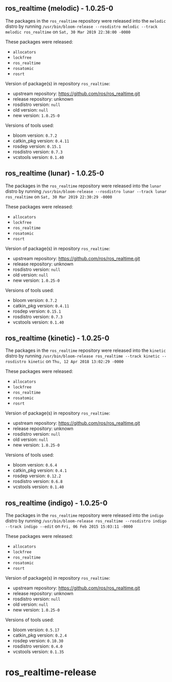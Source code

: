 ## ros_realtime (melodic) - 1.0.25-0

The packages in the `ros_realtime` repository were released into the `melodic` distro by running `/usr/bin/bloom-release --rosdistro melodic --track melodic ros_realtime` on `Sat, 30 Mar 2019 22:38:00 -0000`

These packages were released:
- `allocators`
- `lockfree`
- `ros_realtime`
- `rosatomic`
- `rosrt`

Version of package(s) in repository `ros_realtime`:

- upstream repository: https://github.com/ros/ros_realtime.git
- release repository: unknown
- rosdistro version: `null`
- old version: `null`
- new version: `1.0.25-0`

Versions of tools used:

- bloom version: `0.7.2`
- catkin_pkg version: `0.4.11`
- rosdep version: `0.15.1`
- rosdistro version: `0.7.3`
- vcstools version: `0.1.40`


## ros_realtime (lunar) - 1.0.25-0

The packages in the `ros_realtime` repository were released into the `lunar` distro by running `/usr/bin/bloom-release --rosdistro lunar --track lunar ros_realtime` on `Sat, 30 Mar 2019 22:30:29 -0000`

These packages were released:
- `allocators`
- `lockfree`
- `ros_realtime`
- `rosatomic`
- `rosrt`

Version of package(s) in repository `ros_realtime`:

- upstream repository: https://github.com/ros/ros_realtime.git
- release repository: unknown
- rosdistro version: `null`
- old version: `null`
- new version: `1.0.25-0`

Versions of tools used:

- bloom version: `0.7.2`
- catkin_pkg version: `0.4.11`
- rosdep version: `0.15.1`
- rosdistro version: `0.7.3`
- vcstools version: `0.1.40`


## ros_realtime (kinetic) - 1.0.25-0

The packages in the `ros_realtime` repository were released into the `kinetic` distro by running `/usr/bin/bloom-release ros_realtime --track kinetic --rosdistro kinetic` on `Thu, 12 Apr 2018 13:02:29 -0000`

These packages were released:
- `allocators`
- `lockfree`
- `ros_realtime`
- `rosatomic`
- `rosrt`

Version of package(s) in repository `ros_realtime`:

- upstream repository: https://github.com/ros/ros_realtime.git
- release repository: unknown
- rosdistro version: `null`
- old version: `null`
- new version: `1.0.25-0`

Versions of tools used:

- bloom version: `0.6.4`
- catkin_pkg version: `0.4.1`
- rosdep version: `0.12.2`
- rosdistro version: `0.6.8`
- vcstools version: `0.1.40`


## ros_realtime (indigo) - 1.0.25-0

The packages in the `ros_realtime` repository were released into the `indigo` distro by running `/usr/bin/bloom-release ros_realtime --rosdistro indigo --track indigo --edit` on `Fri, 06 Feb 2015 15:03:11 -0000`

These packages were released:
- `allocators`
- `lockfree`
- `ros_realtime`
- `rosatomic`
- `rosrt`

Version of package(s) in repository `ros_realtime`:
- upstream repository: https://github.com/ros/ros_realtime.git
- release repository: unknown
- rosdistro version: `null`
- old version: `null`
- new version: `1.0.25-0`

Versions of tools used:
- bloom version: `0.5.17`
- catkin_pkg version: `0.2.4`
- rosdep version: `0.10.30`
- rosdistro version: `0.4.0`
- vcstools version: `0.1.35`


# ros_realtime-release
